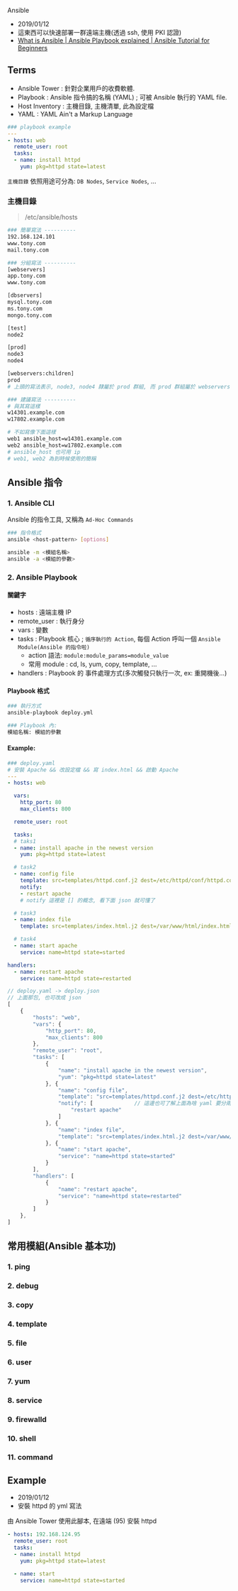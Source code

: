 
Ansible

- 2019/01/12
- 這東西可以快速部署一群遠端主機(透過 ssh, 使用 PKI 認證)
- [What is Ansible | Ansible Playbook explained | Ansible Tutorial for Beginners](https://www.youtube.com/watch?v=1id6ERvfozo&ab_channel=TechWorldwithNana)


## Terms

- Ansible Tower  : 針對企業用戶的收費軟體.
- Playbook       : Ansible 指令搞的名稱 (YAML) ; 可被 Ansible 執行的 YAML file.
- Host Inventory : 主機目錄, 主機清單, 此為設定檔
- YAML           : YAML Ain't a Markup Language

```yml
### playbook example
---
- hosts: web
  remote_user: root
  tasks:
  - name: install httpd
    yum: pkg=httpd state=latest
```




`主機目錄` 依照用途可分為: `DB Nodes`, `Service Nodes`, ...

### 主機目錄

> /etc/ansible/hosts

```sh
### 簡單寫法 ----------
192.168.124.101
www.tony.com
mail.tony.com

### 分組寫法 ----------
[webservers]
app.tony.com
www.tony.com

[dbservers]
mysql.tony.com
ms.tony.com
mongo.tony.com

[test]
node2

[prod]
node3
node4

[webservers:children]
prod
# 上頭的寫法表示, node3, node4 隸屬於 prod 群組, 而 prod 群組屬於 webservers 群組

### 建議寫法 ----------
# 與其寫這樣
w14301.example.com
w17802.example.com

# 不如寫像下面這樣
web1 ansible_host=w14301.example.com
web2 ansible_host=w17802.example.com
# ansible_host 也可用 ip
# web1, web2 為到時候使用的簡稱
```


## Ansible 指令

### 1. Ansible CLI

Ansible 的指令工具, 又稱為 `Ad-Hoc Commands`

```sh
### 指令格式
ansible <host-pattern> [options]

ansible -m <模組名稱>
ansible -a <模組的參數>
```


### 2. Ansible Playbook

#### 關鍵字

- hosts       : 遠端主機 IP
- remote_user : 執行身分
- vars        : 變數
- tasks       : Playbook 核心 ; `循序執行的 Action`, 每個 Action 呼叫一個 `Ansible Module(Ansible 的指令啦)`
    - action 語法: `module:module_params=module_value`
    - 常用 module : cd, ls, yum, copy, template, ...
- handlers    : Playbook 的 事件處理方式(多次觸發只執行一次, ex: 重開機後...)

#### Playbook 格式

```sh
### 執行方式
ansible-playbook deploy.yml

### Playbook 內:
模組名稱: 模組的參數
```

#### Example:

```yaml
### deploy.yaml
# 安裝 Apache && 改設定檔 && 寫 index.html && 啟動 Apache
---
- hosts: web

  vars:
    http_port: 80
    max_clients: 800

  remote_user: root

  tasks:
  # taks1
  - name: install apache in the newest version
    yum: pkg=httpd state=latest

  # task2
  - name: config file
    template: src=templates/httpd.conf.j2 dest=/etc/httpd/conf/httpd.conf
    notify:
    - restart apache
    # notify 這裡是 [] 的概念, 看下面 json 就可懂了

  # task3
  - name: index file
    template: src=templates/index.html.j2 dest=/var/www/html/index.html

  # task4
  - name: start apache
    service: name=httpd state=started

handlers:
  - name: restart apache
    service: name=httpd state=restarted
```

```js
// deploy.yaml -> deploy.json
// 上面那包, 也可改成 json
[
    {
        "hosts": "web",
        "vars": {
            "http_port": 80,
            "max_clients": 800
        },
        "remote_user": "root",
        "tasks": [
            {
                "name": "install apache in the newest version",
                "yum": "pkg=httpd state=latest"
            }, {
                "name": "config file",
                "template": "src=templates/httpd.conf.j2 dest=/etc/httpd/conf/httpd.conf",
                "notify": [             // 這邊也可了解上面為啥 yaml 要分兩行...
                    "restart apache"
                ]
            }, {
                "name": "index file",
                "template": "src=templates/index.html.j2 dest=/var/www/html/index.html"
            }, {
                "name": "start apache",
                "service": "name=httpd state=started"
            }
        ],
        "handlers": [
            {
                "name": "restart apache",
                "service": "name=httpd state=restarted"
            }
        ]
    },
]
```

## 常用模組(Ansible 基本功)

### 1. ping
### 2. debug
### 3. copy
### 4. template
### 5. file
### 6. user
### 7. yum
### 8. service
### 9. firewalld
### 10. shell
### 11. command




## Example

- 2019/01/12
- 安裝 httpd 的 yml 寫法

由 Ansible Tower 使用此腳本, 在遠端 (95) 安裝 httpd

```yml
- hosts: 192.168.124.95
  remote_user: root
  tasks:
  - name: install httpd
    yum: pkg=httpd state=latest

  - name: start
    service: name=httpd state=started
```

